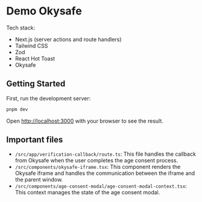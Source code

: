 # Demo Okysafe

Tech stack:

- Next.js (server actions and route handlers)
- Tailwind CSS
- Zod
- React Hot Toast
- Okysafe

## Getting Started

First, run the development server:

```bash
pnpm dev
```

Open [http://localhost:3000](http://localhost:3000) with your browser to see the result.

## Important files

- `/src/app/verification-callback/route.ts`: This file handles the callback from Okysafe when the user completes the age consent process.
- `/src/components/okysafe-iframe.tsx`: This component renders the Okysafe iframe and handles the communication between the iframe and the parent window.
- `/src/components/age-consent-modal/age-consent-modal-context.tsx`: This context manages the state of the age consent modal.
